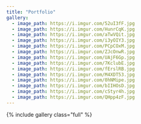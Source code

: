 ```yaml
---
title: "Portfolio"
gallery:
  - image_path: https://i.imgur.com/52uI3fF.jpg
  - image_path: https://i.imgur.com/HunrCqK.jpg
  - image_path: https://i.imgur.com/aTwVQit.jpg
  - image_path: https://i.imgur.com/i3yOIY3.jpg
  - image_path: https://i.imgur.com/PCpCOxM.jpg
  - image_path: https://i.imgur.com/ZJcOnwR.jpg
  - image_path: https://i.imgur.com/UAjF6Gp.jpg
  - image_path: https://i.imgur.com/7KclubE.jpg
  - image_path: https://i.imgur.com/fErslRB.jpg
  - image_path: https://i.imgur.com/M4XDT53.jpg
  - image_path: https://i.imgur.com/0hNMipe.jpg
  - image_path: https://i.imgur.com/bIIHOsD.jpg
  - image_path: https://i.imgur.com/cStyr4h.jpg
  - image_path: https://i.imgur.com/QHpp4zF.jpg
---
```

{% include gallery class="full" %}
